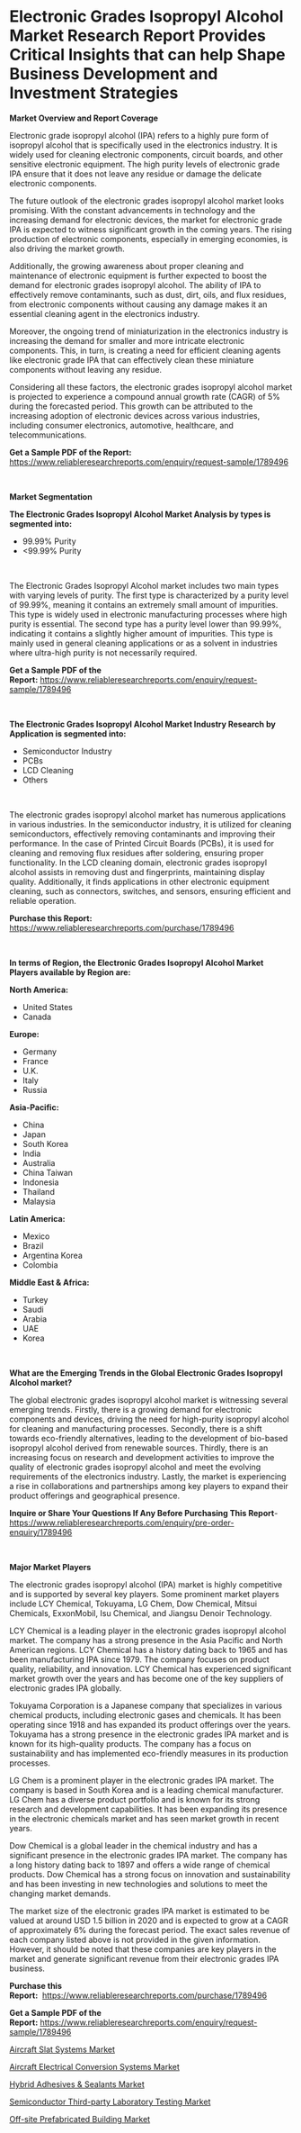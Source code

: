 <p><h1>Electronic Grades Isopropyl Alcohol Market Research Report Provides Critical Insights that can help Shape Business Development and Investment Strategies</h1></p><p><strong>Market Overview and Report Coverage</strong></p>
<p><p>Electronic grade isopropyl alcohol (IPA) refers to a highly pure form of isopropyl alcohol that is specifically used in the electronics industry. It is widely used for cleaning electronic components, circuit boards, and other sensitive electronic equipment. The high purity levels of electronic grade IPA ensure that it does not leave any residue or damage the delicate electronic components.</p><p>The future outlook of the electronic grades isopropyl alcohol market looks promising. With the constant advancements in technology and the increasing demand for electronic devices, the market for electronic grade IPA is expected to witness significant growth in the coming years. The rising production of electronic components, especially in emerging economies, is also driving the market growth.</p><p>Additionally, the growing awareness about proper cleaning and maintenance of electronic equipment is further expected to boost the demand for electronic grades isopropyl alcohol. The ability of IPA to effectively remove contaminants, such as dust, dirt, oils, and flux residues, from electronic components without causing any damage makes it an essential cleaning agent in the electronics industry.</p><p>Moreover, the ongoing trend of miniaturization in the electronics industry is increasing the demand for smaller and more intricate electronic components. This, in turn, is creating a need for efficient cleaning agents like electronic grade IPA that can effectively clean these miniature components without leaving any residue.</p><p>Considering all these factors, the electronic grades isopropyl alcohol market is projected to experience a compound annual growth rate (CAGR) of 5% during the forecasted period. This growth can be attributed to the increasing adoption of electronic devices across various industries, including consumer electronics, automotive, healthcare, and telecommunications.</p></p>
<p><strong>Get a Sample PDF of the Report:</strong> <a href="https://www.reliableresearchreports.com/enquiry/request-sample/1789496">https://www.reliableresearchreports.com/enquiry/request-sample/1789496</a></p>
<p>&nbsp;</p>
<p><strong>Market Segmentation</strong></p>
<p><strong>The Electronic Grades Isopropyl Alcohol Market Analysis by types is segmented into:</strong></p>
<p><ul><li>99.99% Purity</li><li><99.99% Purity</li></ul></p>
<p>&nbsp;</p>
<p><p>The Electronic Grades Isopropyl Alcohol market includes two main types with varying levels of purity. The first type is characterized by a purity level of 99.99%, meaning it contains an extremely small amount of impurities. This type is widely used in electronic manufacturing processes where high purity is essential. The second type has a purity level lower than 99.99%, indicating it contains a slightly higher amount of impurities. This type is mainly used in general cleaning applications or as a solvent in industries where ultra-high purity is not necessarily required.</p></p>
<p><strong>Get a Sample PDF of the Report:</strong>&nbsp;<a href="https://www.reliableresearchreports.com/enquiry/request-sample/1789496">https://www.reliableresearchreports.com/enquiry/request-sample/1789496</a></p>
<p>&nbsp;</p>
<p><strong>The Electronic Grades Isopropyl Alcohol Market Industry Research by Application is segmented into:</strong></p>
<p><ul><li>Semiconductor Industry</li><li>PCBs</li><li>LCD Cleaning</li><li>Others</li></ul></p>
<p>&nbsp;</p>
<p><p>The electronic grades isopropyl alcohol market has numerous applications in various industries. In the semiconductor industry, it is utilized for cleaning semiconductors, effectively removing contaminants and improving their performance. In the case of Printed Circuit Boards (PCBs), it is used for cleaning and removing flux residues after soldering, ensuring proper functionality. In the LCD cleaning domain, electronic grades isopropyl alcohol assists in removing dust and fingerprints, maintaining display quality. Additionally, it finds applications in other electronic equipment cleaning, such as connectors, switches, and sensors, ensuring efficient and reliable operation.</p></p>
<p><strong>Purchase this Report:</strong>&nbsp; <a href="https://www.reliableresearchreports.com/purchase/1789496">https://www.reliableresearchreports.com/purchase/1789496</a></p>
<p>&nbsp;</p>
<p><strong>In terms of Region, the Electronic Grades Isopropyl Alcohol Market Players available by Region are:</strong></p>
<p>
    <p> <strong> North America: </strong>
        <ul>
            <li>United States</li>
            <li>Canada</li>
        </ul>
        </p> 
    <p> <strong> Europe: </strong>
        <ul>
            <li>Germany</li>
            <li>France</li>
            <li>U.K.</li>
            <li>Italy</li>
            <li>Russia</li>
        </ul>
        </p> 
    <p> <strong> Asia-Pacific: </strong>
        <ul>
            <li>China</li>
            <li>Japan</li>
            <li>South Korea</li>
            <li>India</li>
            <li>Australia</li>
            <li>China Taiwan</li>
            <li>Indonesia</li>
            <li>Thailand</li>
            <li>Malaysia</li>
        </ul>
        </p> 
    <p> <strong> Latin America: </strong>
        <ul>
            <li>Mexico</li>
            <li>Brazil</li>
            <li>Argentina Korea</li>
            <li>Colombia</li>
        </ul>
        </p> 
    <p> <strong> Middle East & Africa: </strong>
        <ul>
            <li>Turkey</li>
            <li>Saudi</li>
            <li>Arabia</li>
            <li>UAE</li>
            <li>Korea</li>
        </ul>
    </p>
    </p>
<p>&nbsp;</p>
<p><strong>What are the Emerging Trends in the Global Electronic Grades Isopropyl Alcohol market?</strong></p>
<p><p>The global electronic grades isopropyl alcohol market is witnessing several emerging trends. Firstly, there is a growing demand for electronic components and devices, driving the need for high-purity isopropyl alcohol for cleaning and manufacturing processes. Secondly, there is a shift towards eco-friendly alternatives, leading to the development of bio-based isopropyl alcohol derived from renewable sources. Thirdly, there is an increasing focus on research and development activities to improve the quality of electronic grades isopropyl alcohol and meet the evolving requirements of the electronics industry. Lastly, the market is experiencing a rise in collaborations and partnerships among key players to expand their product offerings and geographical presence.</p></p>
<p><strong>Inquire or Share Your Questions If Any Before Purchasing This Report</strong>- <a href="https://www.reliableresearchreports.com/enquiry/pre-order-enquiry/1789496">https://www.reliableresearchreports.com/enquiry/pre-order-enquiry/1789496</a></p>
<p>&nbsp;</p>
<p><strong>Major Market Players</strong></p>
<p><p>The electronic grades isopropyl alcohol (IPA) market is highly competitive and is supported by several key players. Some prominent market players include LCY Chemical, Tokuyama, LG Chem, Dow Chemical, Mitsui Chemicals, ExxonMobil, Isu Chemical, and Jiangsu Denoir Technology.</p><p>LCY Chemical is a leading player in the electronic grades isopropyl alcohol market. The company has a strong presence in the Asia Pacific and North American regions. LCY Chemical has a history dating back to 1965 and has been manufacturing IPA since 1979. The company focuses on product quality, reliability, and innovation. LCY Chemical has experienced significant market growth over the years and has become one of the key suppliers of electronic grades IPA globally.</p><p>Tokuyama Corporation is a Japanese company that specializes in various chemical products, including electronic gases and chemicals. It has been operating since 1918 and has expanded its product offerings over the years. Tokuyama has a strong presence in the electronic grades IPA market and is known for its high-quality products. The company has a focus on sustainability and has implemented eco-friendly measures in its production processes.</p><p>LG Chem is a prominent player in the electronic grades IPA market. The company is based in South Korea and is a leading chemical manufacturer. LG Chem has a diverse product portfolio and is known for its strong research and development capabilities. It has been expanding its presence in the electronic chemicals market and has seen market growth in recent years.</p><p>Dow Chemical is a global leader in the chemical industry and has a significant presence in the electronic grades IPA market. The company has a long history dating back to 1897 and offers a wide range of chemical products. Dow Chemical has a strong focus on innovation and sustainability and has been investing in new technologies and solutions to meet the changing market demands.</p><p>The market size of the electronic grades IPA market is estimated to be valued at around USD 1.5 billion in 2020 and is expected to grow at a CAGR of approximately 6% during the forecast period. The exact sales revenue of each company listed above is not provided in the given information. However, it should be noted that these companies are key players in the market and generate significant revenue from their electronic grades IPA business.</p></p>
<p><strong>Purchase this Report:</strong>&nbsp;&nbsp;<a href="https://www.reliableresearchreports.com/purchase/1789496">https://www.reliableresearchreports.com/purchase/1789496</a></p>
<p></p>
<p><strong>Get a Sample PDF of the Report:</strong>&nbsp;<a href="https://www.reliableresearchreports.com/enquiry/request-sample/1789496">https://www.reliableresearchreports.com/enquiry/request-sample/1789496</a></p>
<p><p><a href="https://www.linkedin.com/pulse/aircraft-slat-systems-market-size-share-global-analysis-report/">Aircraft Slat Systems Market</a></p><p><a href="https://www.linkedin.com/pulse/aircraft-electrical-conversion-systems-market-size-share-global/">Aircraft Electrical Conversion Systems Market</a></p><p><a href="https://medium.com/@yvettelesch/hybrid-adhesives-sealants-market-report-reveals-the-latest-trends-and-growth-opportunities-of-53bcdd624a3b">Hybrid Adhesives & Sealants Market</a></p><p><a href="https://github.com/pizolina/Market-Research-Report-List-1/blob/main/semiconductor-third-party-laboratory-testing-market.md">Semiconductor Third-party Laboratory Testing Market</a></p><p><a href="https://github.com/lbird53714/Market-Research-Report-List-1/blob/main/off-site-prefabricated-building-market.md">Off-site Prefabricated Building Market</a></p></p>